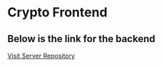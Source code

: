 # Crypto Frontend

## Below is the link for the backend 

[Visit Server Repository]([https://github.com/khanaftaba1/Crypto_Server])
